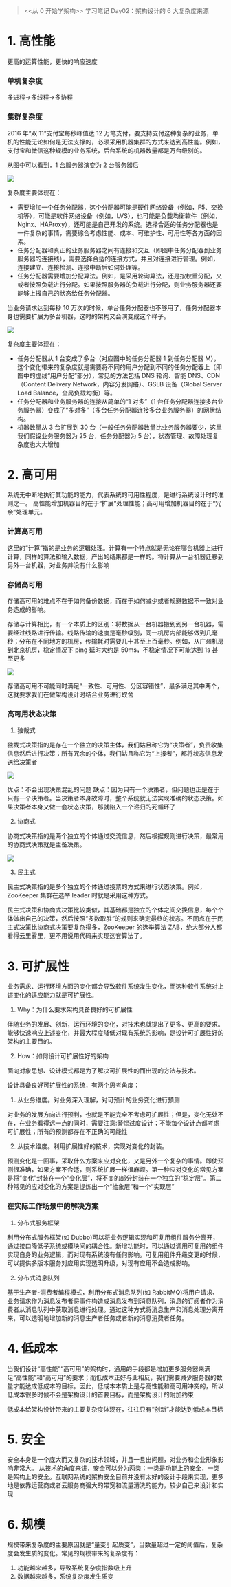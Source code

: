 > <<从 0 开始学架构>> 学习笔记 Day02：架构设计的 6 大复杂度来源

# 1. 高性能

更高的运算性能，更快的响应速度

### 单机复杂度

多进程->多线程->多协程

### 集群复杂度

2016 年“双 11”支付宝每秒峰值达 12 万笔支付，要支持支付这种复杂的业务，单机的性能无论如何是无法支撑的，必须采用机器集群的方式来达到高性能。例如，支付宝和微信这种规模的业务系统，后台系统的机器数量都是万台级别的。

从图中可以看到，1 台服务器演变为 2 台服务器后

![](https://static001.geekbang.org/resource/image/8e/c0/8ef42bd2536b3f1860f4a879223c2dc0.jpg?wh=2791*2142)

复杂度主要体现在：

- 需要增加一个任务分配器，这个分配器可能是硬件网络设备（例如，F5、交换机等），可能是软件网络设备（例如，LVS），也可能是负载均衡软件（例如，Nginx、HAProxy），还可能是自己开发的系统。选择合适的任务分配器也是一件复杂的事情，需要综合考虑性能、成本、可维护性、可用性等各方面的因素。
- 任务分配器和真正的业务服务器之间有连接和交互（即图中任务分配器到业务服务器的连接线），需要选择合适的连接方式，并且对连接进行管理。例如，连接建立、连接检测、连接中断后如何处理等。
- 任务分配器需要增加分配算法。例如，是采用轮询算法，还是按权重分配，又或者按照负载进行分配。如果按照服务器的负载进行分配，则业务服务器还要能够上报自己的状态给任务分配器。

当业务请求达到每秒 10 万次的时候，单台任务分配器也不够用了，任务分配器本身也需要扩展为多台机器，这时的架构又会演变成这个样子。

![](https://static001.geekbang.org/resource/image/ac/03/ac0e9979025df3dd7b8f6588860a9203.jpg?wh=3143*1962)

复杂度主要体现在：

- 任务分配器从 1 台变成了多台（对应图中的任务分配器 1 到任务分配器 M），这个变化带来的复杂度就是需要将不同的用户分配到不同的任务分配器上（即图中的虚线“用户分配”部分），常见的方法包括 DNS 轮询、智能 DNS、CDN（Content Delivery Network，内容分发网络）、GSLB 设备（Global Server Load Balance，全局负载均衡）等。
- 任务分配器和业务服务器的连接从简单的“1 对多”（1 台任务分配器连接多台业务服务器）变成了“多对多”（多台任务分配器连接多台业务服务器）的网状结构。
- 机器数量从 3 台扩展到 30 台（一般任务分配器数量比业务服务器要少，这里我们假设业务服务器为 25 台，任务分配器为 5 台），状态管理、故障处理复杂度也大大增加

# 2. 高可用

系统无中断地执行其功能的能力，代表系统的可用性程度，是进行系统设计时的准则之一。
高性能增加机器目的在于“扩展”处理性能；高可用增加机器目的在于“冗余”处理单元。

### 计算高可用

这里的“计算”指的是业务的逻辑处理。计算有一个特点就是无论在哪台机器上进行计算，同样的算法和输入数据，产出的结果都是一样的。将计算从一台机器迁移到另外一台机器，对业务并没有什么影响

### 存储高可用

存储高可用的难点不在于如何备份数据，而在于如何减少或者规避数据不一致对业务造成的影响。

存储与计算相比，有一个本质上的区别：将数据从一台机器搬到到另一台机器，需要经过线路进行传输。线路传输的速度是毫秒级别，同一机房内部能够做到几毫秒；分布在不同地方的机房，传输耗时需要几十甚至上百毫秒。例如，从广州机房到北京机房，稳定情况下 ping 延时大约是 50ms，不稳定情况下可能达到 1s 甚至更多

![](https://static001.geekbang.org/resource/image/0b/5d/0bcb547c1f2yyc8c1761cd203656765d.jpg?wh=2458*1623)

存储高可用不可能同时满足“一致性、可用性、分区容错性”，最多满足其中两个，这就要求我们在做架构设计时结合业务进行取舍

### 高可用状态决策

1. 独裁式

独裁式决策指的是存在一个独立的决策主体，我们姑且称它为“决策者”，负责收集信息然后进行决策；所有冗余的个体，我们姑且称它为“上报者”，都将状态信息发送给决策者

![](https://static001.geekbang.org/resource/image/86/cd/86083402e7fd928782350e6f7c109ccd.jpg?wh=2389*1642)

优点：不会出现决策混乱的问题
缺点：因为只有一个决策者，但问题也正是在于只有一个决策者。当决策者本身故障时，整个系统就无法实现准确的状态决策。如果决策者本身又做一套状态决策，那就陷入一个递归的死循环了

2. 协商式

协商式决策指的是两个独立的个体通过交流信息，然后根据规则进行决策，最常用的协商式决策就是主备决策。

![](https://static001.geekbang.org/resource/image/57/8a/57ed8efdb316727f99217d8cca11528a.jpg?wh=2003*784)

3. 民主式

民主式决策指的是多个独立的个体通过投票的方式来进行状态决策。例如，ZooKeeper 集群在选举 leader 时就是采用这种方式。

民主式决策和协商式决策比较类似，其基础都是独立的个体之间交换信息，每个个体做出自己的决策，然后按照“多数取胜”的规则来确定最终的状态。不同点在于民主式决策比协商式决策要复杂得多，ZooKeeper 的选举算法 ZAB，绝大部分人都看得云里雾里，更不用说用代码来实现这套算法了。

# 3. 可扩展性

业务需求、运行环境方面的变化都会导致软件系统发生变化，而这种软件系统对上述变化的适应能力就是可扩展性。

1. Why：为什么要求架构具备良好的可扩展性

伴随业务的发展、创新，运行环境的变化，对技术也就提出了更多、更高的要求。能够快速响应上述变化，并最大程度降低对现有系统的影响，是设计可扩展性好的架构的主要目的。

2. How：如何设计可扩展性好的架构

面向对象思想、设计模式都是为了解决可扩展性的而出现的方法与技术。

设计具备良好可扩展性的系统，有两个思考角度：

1. 从业务维度。对业务深入理解，对可预计的业务变化进行预测

对业务的发展方向进行预判，也就是不能完全不考虑可扩展性；但是，变化无处不在，在业务看得远一点的同时，需要注意:警惕过度设计；不能每个设计点都考虑可扩展性；所有的预测都存在不正确的可能性

2. 从技术维度。利用扩展性好的技术，实现对变化的封装。

预测变化是一回事，采取什么方案来应对变化，又是另外一个复杂的事情。即使预测很准确，如果方案不合适，则系统扩展一样很麻烦。第一种应对变化的常见方案是将“变化”封装在一个“变化层”，将不变的部分封装在一个独立的“稳定层”。第二种常见的应对变化的方案是提炼出一个“抽象层”和一个“实现层”

### 在实际工作场景中的解决方案

1. 分布式服务框架

利用分布式服务框架(如 Dubbo)可以将业务逻辑实现和可复用组件服务分离开，通过接口降低子系统或模块间的耦合性。新增功能时，可以通过调用可复用的组件实现自身的业务逻辑，而对现有系统没有任何影响。可复用组件升级变更的时候，可以提供多版本服务对应用实现透明升级，对现有应用不会造成影响。

2. 分布式消息队列

基于生产者-消费者编程模式，利用分布式消息队列(如 RabbitMQ)将用户请求、业务请求作为消息发布者将事件构造成消息发布到消息队列，消息的订阅者作为消费者从消息队列中获取消息进行处理。通过这种方式将消息生产和消息处理分离开来，可以透明地增加新的消息生产者任务或者新的消息消费者任务。

# 4. 低成本

当我们设计“高性能”“高可用”的架构时，通用的手段都是增加更多服务器来满足“高性能”和“高可用”的要求；而低成本正好与此相反，我们需要减少服务器的数量才能达成低成本的目标。因此，低成本本质上是与高性能和高可用冲突的，所以低成本很多时候不会是架构设计的首要目标，而是架构设计的附加约束

低成本给架构设计带来的主要复杂度体现在，往往只有“创新”才能达到低成本目标

# 5. 安全

安全本身是一个庞大而又复杂的技术领域，并且一旦出问题，对业务和企业形象影响非常大。
从技术的角度来讲，安全可以分为两类：一类是功能上的安全，一类是架构上的安全。互联网系统的架构安全目前并没有太好的设计手段来实现，更多地是依靠运营商或者云服务商强大的带宽和流量清洗的能力，较少自己来设计和实现

# 6. 规模

规模带来复杂度的主要原因就是“量变引起质变”，当数量超过一定的阈值后，复杂度会发生质的变化。常见的规模带来的复杂度有：

1. 功能越来越多，导致系统复杂度指数级上升
2. 数据越来越多，系统复杂度发生质变
